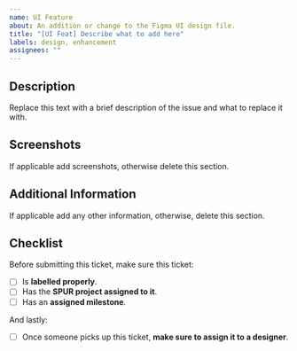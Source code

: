 ```yaml
---
name: UI Feature
about: An addition or change to the Figma UI design file.
title: "[UI Feat] Describe what to add here"
labels: design, enhancement
assignees: ""
---
```


## Description

Replace this text with a brief description of the issue and what to replace it with.

## Screenshots

If applicable add screenshots, otherwise delete this section.

## Additional Information

If applicable add any other information, otherwise, delete this section.

## Checklist

Before submitting this ticket, make sure this ticket:

- [ ] Is **labelled properly**.
- [ ] Has the **SPUR project assigned to it**.
- [ ] Has an **assigned milestone**.

And lastly:

- [ ] Once someone picks up this ticket, **make sure to assign it to a designer**.
